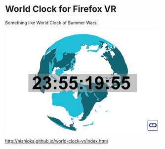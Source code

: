 # World Clock for Firefox VR

Something like World Clock of Summer Wars.

![Screen Shot](https://github.com/nishioka/world-clock-vr/raw/master/images/ss.png "Screen Shot")

http://nishioka.github.io/world-clock-vr/index.html